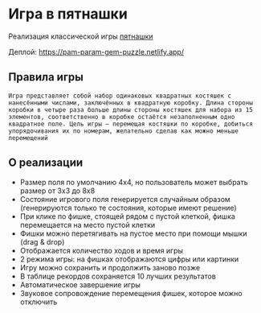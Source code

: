 # Игра в пятнашки

Реализация классической игры [пятнашки](https://ru.wikipedia.org/wiki/Игра_в_15)

Деплой: https://pam-param-gem-puzzle.netlify.app/

## Правила игры
`Игра представляет собой набор одинаковых квадратных костяшек с нанесёнными числами, заключённых в квадратную коробку. Длина стороны коробки в четыре раза больше длины стороны костяшек для набора из 15 элементов, соответственно в коробке остаётся незаполненным одно квадратное поле. Цель игры — перемещая костяшки по коробке, добиться упорядочивания их по номерам, желательно сделав как можно меньше перемещений`

## О реализации
- Размер поля по умолчанию 4х4, но пользователь может выбрать размер от 3х3 до 8х8
- Состояние игрового поля генерируется случайным образом (генерируются только те состояния, которые имеют решение)
- При клике по фишке, стоящей рядом с пустой клеткой, фишка перемещается на место пустой клетки
- Фишки можно перетягивать на пустое место при помощи мышки (drag & drop)
- Отображается количество ходов и время игры
- 2 режима игры: на фишках отображаются цифры или картинки
- Игру можно сохранить и продолжить заново позже
- В таблице рекордов сохраняется 10 лучших результатов
- Автоматическое завершение игры
- Звуковое сопровождение перемещения фишек, которое можно отключить
